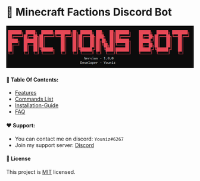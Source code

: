 # 🚀 Minecraft Factions Discord Bot

![Console](./docs/images/console.png)


####  📔 Table Of Contents:
* [Features](https://github.com/Youniz/Minecraft-Factions-Bot/blob/main/docs/features.md)
* [Commands  List](https://github.com/Youniz/Minecraft-Factions-Bot/blob/main/docs/commands.md)
* [Installation-Guide](https://github.com/Youniz/Minecraft-Factions-Bot/blob/main/docs/installation-guide.md)
* [FAQ](https://github.com/Youniz/Minecraft-Factions-Bot/blob/main/docs/faq.md)

#### ❤️ Support:
* You can contact me on discord: `Youniz#6267`
* Join my support server: [Discord](https://discord.gg/aSQsaB4t43)

#### 📝 License
This project is [MIT](https://github.com/Koolwiza/Bot-12/blob/master/LICENSE) licensed.
